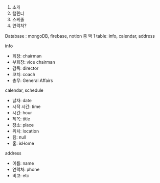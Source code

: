 1. 소개
2. 캘린더
3. 스케줄
4. 연락처?

Database : mongoDB, firebase, notion 중 택 1
table: info, calendar, address

info

- 회장: chairman
- 부회장: vice chairman
- 감독: director
- 코치: coach
- 총무: General Affairs

calendar, schedule

- 날자: date
- 시작 시간: time
- 시간: hour
- 제목: title
- 장소: place
- 위치: location
- 팀: null
- 홈: isHome

address

- 이름: name
- 연락처: phone
- 비고: etc
